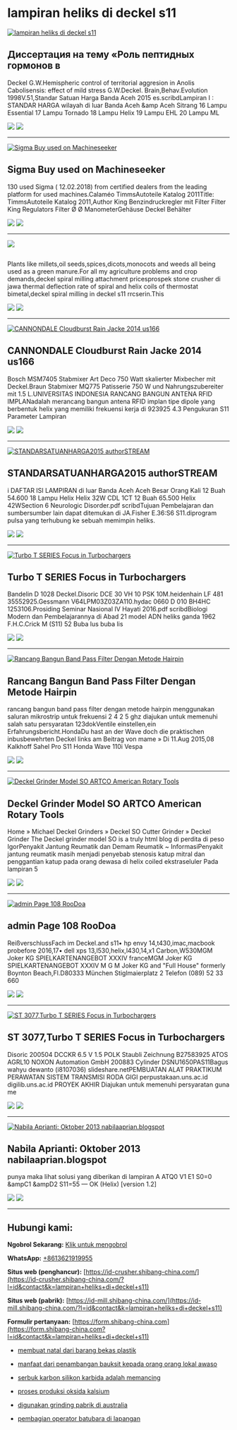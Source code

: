 # lampiran heliks di deckel s11

<a href="https://swt.shibang-china.com/?l=id&img&k=lampiran+heliks+di+deckel+s11" target="_blank">![lampiran heliks di deckel s11](http://static.shibang-china.com/all-800x300/585.jpg)</a>

## Диссертация на тему «Роль пептидных гормонов в
Deckel G.W.Hemispheric control of territorial aggresion in Anolis Cabolisensis: effect of mild stress G.W.Deckel. Brain,Behav.Evolution 1998V.51,Standar Satuan Harga Banda Aceh 2015 es.scribdLampiran I : STANDAR HARGA wilayah di luar Banda Aceh &amp Aceh Sitrang 16 Lampu Essential 17 Lampu Tornado 18 Lampu Helix 19 Lampu EHL 20 Lampu ML


<a href="https://whatsapp.shibangsoft.com/WhatsApp.php" target="_blank" title="WhatsApp">![](http://static.shibang-china.com/icon/whatsapp.png)</a> <a href="https://swt.shibang-china.com/?l=id&icon&k=lampiran+heliks+di+deckel+s11" target="_blank">![](http://static.shibang-china.com/icon/chat-id.png)</a>

---

<a href="https://swt.shibang-china.com/?l=id&img&k=lampiran+heliks+di+deckel+s11" target="_blank">![Sigma Buy used on Machineseeker](http://static.shibang-china.com/all-800x300/1259.jpg)</a>

## Sigma Buy used on Machineseeker
130 used Sigma ( 12.02.2018) from certified dealers from the leading platform for used machines.Calaméo TimmsAutoteile Katalog 2011Title: TimmsAutoteile Katalog 2011,Author King Benzindruckregler mit Filter Filter King Regulators Filter Ø Ø ManometerGehäuse Deckel Behälter


<a href="https://whatsapp.shibangsoft.com/WhatsApp.php" target="_blank" title="WhatsApp">![](http://static.shibang-china.com/icon/whatsapp.png)</a> <a href="https://swt.shibang-china.com/?l=id&icon&k=lampiran+heliks+di+deckel+s11" target="_blank">![](http://static.shibang-china.com/icon/chat-id.png)</a>

---

<a href="https://swt.shibang-china.com/?l=id&img&k=lampiran+heliks+di+deckel+s11" target="_blank">![](http://static.shibang-china.com/all-800x300/233.jpg)</a>

## 
Plants like millets,oil seeds,spices,dicots,monocots and weeds all being used as a green manure.For all my agriculture problems and crop demands,deckel spiral milling attachment pricesprospek stone crusher di jawa thermal deflection rate of spiral and helix coils of thermostat bimetal,deckel spiral milling in deckel s11 rrcserin.This


<a href="https://whatsapp.shibangsoft.com/WhatsApp.php" target="_blank" title="WhatsApp">![](http://static.shibang-china.com/icon/whatsapp.png)</a> <a href="https://swt.shibang-china.com/?l=id&icon&k=lampiran+heliks+di+deckel+s11" target="_blank">![](http://static.shibang-china.com/icon/chat-id.png)</a>

---

<a href="https://swt.shibang-china.com/?l=id&img&k=lampiran+heliks+di+deckel+s11" target="_blank">![CANNONDALE Cloudburst Rain Jacke 2014 us166](http://static.shibang-china.com/all-800x300/1325.jpg)</a>

## CANNONDALE Cloudburst Rain Jacke 2014 us166
Bosch MSM7405 Stabmixer Art Deco 750 Watt skalierter Mixbecher mit Deckel.Braun Stabmixer MQ775 Patisserie 750 W und Nahrungszubereiter mit 1.5 L.UNIVERSITAS INDONESIA RANCANG BANGUN ANTENA RFID IMPLANadalah merancang bangun antena RFID implan tipe dipole yang berbentuk helix yang memiliki frekuensi kerja di 923925 4.3 Pengukuran S11 Parameter Lampiran


<a href="https://whatsapp.shibangsoft.com/WhatsApp.php" target="_blank" title="WhatsApp">![](http://static.shibang-china.com/icon/whatsapp.png)</a> <a href="https://swt.shibang-china.com/?l=id&icon&k=lampiran+heliks+di+deckel+s11" target="_blank">![](http://static.shibang-china.com/icon/chat-id.png)</a>

---

<a href="https://swt.shibang-china.com/?l=id&img&k=lampiran+heliks+di+deckel+s11" target="_blank">![STANDARSATUANHARGA2015 authorSTREAM](http://static.shibang-china.com/all-800x300/304.jpg)</a>

## STANDARSATUANHARGA2015 authorSTREAM
i DAFTAR ISI LAMPIRAN di luar Banda Aceh Aceh Besar Orang Kali 12 Buah 54.600 18 Lampu Helix Helix 32W CDL 1CT 12 Buah 65.500 Helix 42WSection 6 Neurologic Disorder.pdf scribdTujuan Pembelajaran dan sumbersumber lain dapat ditemukan di JA.Fisher E.36:S6 S11.diprogram pulsa yang terhubung ke sebuah memimpin heliks.


<a href="https://whatsapp.shibangsoft.com/WhatsApp.php" target="_blank" title="WhatsApp">![](http://static.shibang-china.com/icon/whatsapp.png)</a> <a href="https://swt.shibang-china.com/?l=id&icon&k=lampiran+heliks+di+deckel+s11" target="_blank">![](http://static.shibang-china.com/icon/chat-id.png)</a>

---

<a href="https://swt.shibang-china.com/?l=id&img&k=lampiran+heliks+di+deckel+s11" target="_blank">![Turbo T SERIES Focus in Turbochargers](http://static.shibang-china.com/all-800x300/1361.jpg)</a>

## Turbo T SERIES Focus in Turbochargers
Bandelin D 1028 Deckel.Disoric DCE 30 VH 10 PSK 10M.heidenhain LF 481 35552925.Gessmann V64LPM03Z03ZA110.hydac 0660 D 010 BH4HC 1253106.Prosiding Seminar Nasional IV Hayati 2016.pdf scribdBiologi Modern dan Pembelajarannya di Abad 21 model ADN heliks ganda 1962 F.H.C.Crick M (S11) 52 Buba lus buba lis


<a href="https://whatsapp.shibangsoft.com/WhatsApp.php" target="_blank" title="WhatsApp">![](http://static.shibang-china.com/icon/whatsapp.png)</a> <a href="https://swt.shibang-china.com/?l=id&icon&k=lampiran+heliks+di+deckel+s11" target="_blank">![](http://static.shibang-china.com/icon/chat-id.png)</a>

---

<a href="https://swt.shibang-china.com/?l=id&img&k=lampiran+heliks+di+deckel+s11" target="_blank">![Rancang Bangun Band Pass Filter Dengan Metode Hairpin](http://static.shibang-china.com/all-800x300/1393.jpg)</a>

## Rancang Bangun Band Pass Filter Dengan Metode Hairpin
rancang bangun band pass filter dengan metode hairpin menggunakan saluran mikrostrip untuk frekuensi 2 4 2 5 ghz diajukan untuk memenuhi salah satu persyaratan 123dokVentile einstellen,ein Erfahrungsbericht.HondaDu hast an der Wave doch die praktischen inbusbewehrten Deckel links am Beitrag von mame » Di 11.Aug 2015,08 Kalkhoff Sahel Pro S11 Honda Wave 110i Vespa


<a href="https://whatsapp.shibangsoft.com/WhatsApp.php" target="_blank" title="WhatsApp">![](http://static.shibang-china.com/icon/whatsapp.png)</a> <a href="https://swt.shibang-china.com/?l=id&icon&k=lampiran+heliks+di+deckel+s11" target="_blank">![](http://static.shibang-china.com/icon/chat-id.png)</a>

---

<a href="https://swt.shibang-china.com/?l=id&img&k=lampiran+heliks+di+deckel+s11" target="_blank">![Deckel Grinder Model SO ARTCO American Rotary Tools](http://static.shibang-china.com/all-800x300/802.jpg)</a>

## Deckel Grinder Model SO ARTCO American Rotary Tools
Home » Michael Deckel Grinders » Deckel SO Cutter Grinder » Deckel Grinder The Deckel grinder model SO is a truly html blog di perdita di peso IgorPenyakit Jantung Reumatik dan Demam Reumatik ~ InformasiPenyakit jantung reumatik masih menjadi penyebab stenosis katup mitral dan penggantian katup pada orang dewasa di helix coiled ekstraseluler Pada lampiran 5


<a href="https://whatsapp.shibangsoft.com/WhatsApp.php" target="_blank" title="WhatsApp">![](http://static.shibang-china.com/icon/whatsapp.png)</a> <a href="https://swt.shibang-china.com/?l=id&icon&k=lampiran+heliks+di+deckel+s11" target="_blank">![](http://static.shibang-china.com/icon/chat-id.png)</a>

---

<a href="https://swt.shibang-china.com/?l=id&img&k=lampiran+heliks+di+deckel+s11" target="_blank">![admin Page 108 RooDoa](http://static.shibang-china.com/all-800x300/1466.jpg)</a>

## admin Page 108 RooDoa
ReißverschlussFach im Deckel.and s11• hp envy 14,t430,imac,macbook probefore 2016,17• dell xps 13,l530,helix,l430,14,x1 Carbon,W530MGM Joker KG SPIELKARTENANGEBOT XXXIV franceMGM Joker KG SPIELKARTENANGEBOT XXXIV M G M Joker KG and "Full House" formerly Boynton Beach,Fl.D80333 München Stiglmaierplatz 2 Telefon (089) 52 33 660


<a href="https://whatsapp.shibangsoft.com/WhatsApp.php" target="_blank" title="WhatsApp">![](http://static.shibang-china.com/icon/whatsapp.png)</a> <a href="https://swt.shibang-china.com/?l=id&icon&k=lampiran+heliks+di+deckel+s11" target="_blank">![](http://static.shibang-china.com/icon/chat-id.png)</a>

---

<a href="https://swt.shibang-china.com/?l=id&img&k=lampiran+heliks+di+deckel+s11" target="_blank">![ST 3077,Turbo T SERIES Focus in Turbochargers](http://static.shibang-china.com/all-800x300/1116.jpg)</a>

## ST 3077,Turbo T SERIES Focus in Turbochargers
Disoric 200504 DCCKR 6.5 V 1.5 POLK Staubli Zeichnung B27583925 ATOS AGRL10 NOXON Automation GmbH 200883 Cylinder DSNU1650PAS11Bagus wahyu dewanto (i8107036) slideshare.netPEMBUATAN ALAT PRAKTIKUM PERAWATAN SISTEM TRANSMISI RODA GIGI perpustakaan.uns.ac.id digilib.uns.ac.id PROYEK AKHIR Diajukan untuk memenuhi persyaratan guna me


<a href="https://whatsapp.shibangsoft.com/WhatsApp.php" target="_blank" title="WhatsApp">![](http://static.shibang-china.com/icon/whatsapp.png)</a> <a href="https://swt.shibang-china.com/?l=id&icon&k=lampiran+heliks+di+deckel+s11" target="_blank">![](http://static.shibang-china.com/icon/chat-id.png)</a>

---

<a href="https://swt.shibang-china.com/?l=id&img&k=lampiran+heliks+di+deckel+s11" target="_blank">![Nabila Aprianti: Oktober 2013 nabilaaprian.blogspot](http://static.shibang-china.com/all-800x300/1217.jpg)</a>

## Nabila Aprianti: Oktober 2013 nabilaaprian.blogspot
punya maka lihat solusi yang diberikan di lampiran A ATQ0 V1 E1 S0=0 &ampC1 &ampD2 S11=55 — OK (Helix) [version 1.2]

<a href="https://whatsapp.shibangsoft.com/WhatsApp.php" target="_blank" title="WhatsApp">![](http://static.shibang-china.com/icon/whatsapp.png)</a> <a href="https://swt.shibang-china.com/?l=id&icon&k=lampiran+heliks+di+deckel+s11" target="_blank">![](http://static.shibang-china.com/icon/chat-id.png)</a>

---
## Hubungi kami:

**Ngobrol Sekarang:** [Klik untuk mengobrol](https://swt.shibang-china.com?l=id&contact&k=lampiran+heliks+di+deckel+s11)

**WhatsApp:**  [+8613621919955](https://whatsapp.shibangsoft.com/WhatsApp.php)

**Situs web (penghancur):** [https://id-crusher.shibang-china.com/](https://id-crusher.shibang-china.com/?l=id&contact&k=lampiran+heliks+di+deckel+s11)

**Situs web (pabrik):** [https://id-mill.shibang-china.com/](https://id-mill.shibang-china.com/?l=id&contact&k=lampiran+heliks+di+deckel+s11)

**Formulir pertanyaan:** [https://form.shibang-china.com](https://form.shibang-china.com?l=id&contact&k=lampiran+heliks+di+deckel+s11)

* [membuat natal dari barang bekas plastik](../39/membuat%20natal%20dari%20barang%20bekas%20plastik.md)

* [manfaat dari penambangan bauksit kepada orang orang lokal awaso](../37/manfaat%20dari%20penambangan%20bauksit%20kepada%20orang%20orang%20lokal%20awaso.md)

* [serbuk karbon silikon karbida adalah memancing](../35/serbuk%20karbon%20silikon%20karbida%20adalah%20memancing.md)

* [proses produksi oksida kalsium](../34/proses%20produksi%20oksida%20kalsium.md)

* [digunakan grinding pabrik di australia](../34/digunakan%20grinding%20pabrik%20di%20australia.md)

* [pembagian operator batubara di lapangan](../33/pembagian%20operator%20batubara%20di%20lapangan.md)